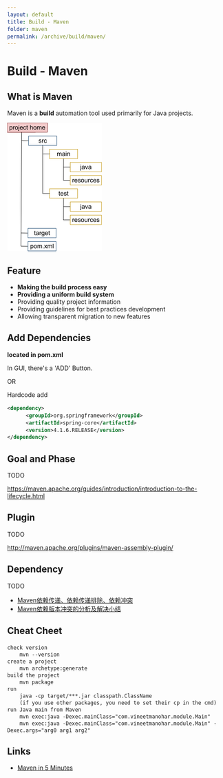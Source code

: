 ```yaml
---
layout: default
title: Build - Maven
folder: maven
permalink: /archive/build/maven/
---
```


# Build - Maven

## What is Maven

Maven is a **build** automation tool used primarily for Java projects.

![maven_path](img/maven_path.png)

## Feature
- **Making the build process easy**
- **Providing a uniform build system**
- Providing quality project information
- Providing guidelines for best practices development
- Allowing transparent migration to new features

## Add Dependencies
**located in pom.xml**

In GUI, there's a 'ADD' Button.

OR

Hardcode add

``` xml
<dependency>
	  <groupId>org.springframework</groupId>
	  <artifactId>spring-core</artifactId>
	  <version>4.1.6.RELEASE</version>
</dependency>
```

## Goal and Phase

TODO

https://maven.apache.org/guides/introduction/introduction-to-the-lifecycle.html

## Plugin

TODO

http://maven.apache.org/plugins/maven-assembly-plugin/

## Dependency

TODO

- [Maven依赖传递、依赖传递排除、依赖冲突](https://www.cnblogs.com/ygj0930/p/6628429.html)
- [Maven依赖版本冲突的分析及解决小结](https://www.cnblogs.com/godtrue/p/6220512.html)

## Cheat Cheet

```
check version
	mvn --version
create a project
	mvn archetype:generate
build the project
	mvn package
run
	java -cp target/***.jar classpath.ClassName
	(if you use other packages, you need to set their cp in the cmd)
run Java main from Maven
	mvn exec:java -Dexec.mainClass="com.vineetmanohar.module.Main"  
	mvn exec:java -Dexec.mainClass="com.vineetmanohar.module.Main" -Dexec.args="arg0 arg1 arg2"
```

## Links
- [Maven in 5 Minutes](https://maven.apache.org/guides/getting-started/maven-in-five-minutes.html)
